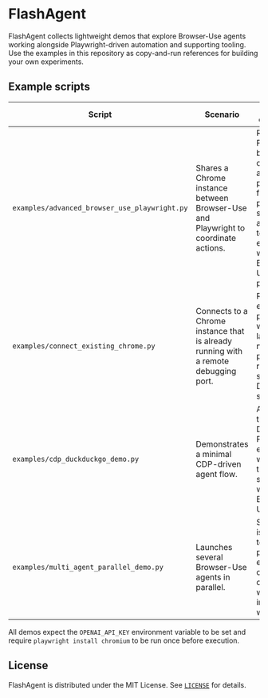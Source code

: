 # FlashAgent

FlashAgent collects lightweight demos that explore Browser-Use agents working alongside Playwright-driven automation and supporting tooling. Use the examples in this repository as copy-and-run references for building your own experiments.

## Example scripts

| Script | Scenario | Key capabilities |
| --- | --- | --- |
| `examples/advanced_browser_use_playwright.py` | Shares a Chrome instance between Browser-Use and Playwright to coordinate actions. | Registers Playwright-backed custom actions for precise form filling, full-page screenshots, and targeted text extraction while Browser-Use handles planning. |
| `examples/connect_existing_chrome.py` | Connects to a Chrome instance that is already running with a remote debugging port. | Reuses an existing user profile without launching a new browser process and runs a scripted DuckDuckGo search. |
| `examples/cdp_duckduckgo_demo.py` | Demonstrates a minimal CDP-driven agent flow. | Attaches to the Chrome DevTools Protocol endpoint and walks through a search workflow via Browser-Use. |
| `examples/multi_agent_parallel_demo.py` | Launches several Browser-Use agents in parallel. | Spawns isolated temporary profiles so each agent can run concurrently without interfering with others. |

All demos expect the `OPENAI_API_KEY` environment variable to be set and require `playwright install chromium` to be run once before execution.

## License

FlashAgent is distributed under the MIT License. See [`LICENSE`](LICENSE) for details.
